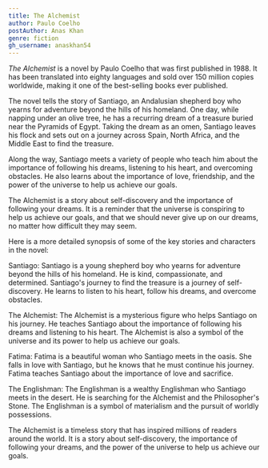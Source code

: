 ```yaml
---
title: The Alchemist
author: Paulo Coelho
postAuthor: Anas Khan
genre: fiction
gh_username: anaskhan54
---
```


*The Alchemist* is a novel by Paulo Coelho that was first published in 1988. It has been translated into eighty languages and sold over 150 million copies worldwide, making it one of the best-selling books ever published.

The novel tells the story of Santiago, an Andalusian shepherd boy who yearns for adventure beyond the hills of his homeland. One day, while napping under an olive tree, he has a recurring dream of a treasure buried near the Pyramids of Egypt. Taking the dream as an omen, Santiago leaves his flock and sets out on a journey across Spain, North Africa, and the Middle East to find the treasure.

Along the way, Santiago meets a variety of people who teach him about the importance of following his dreams, listening to his heart, and overcoming obstacles. He also learns about the importance of love, friendship, and the power of the universe to help us achieve our goals.

The Alchemist is a story about self-discovery and the importance of following your dreams. It is a reminder that the universe is conspiring to help us achieve our goals, and that we should never give up on our dreams, no matter how difficult they may seem.

Here is a more detailed synopsis of some of the key stories and characters in the novel:

Santiago: Santiago is a young shepherd boy who yearns for adventure beyond the hills of his homeland. He is kind, compassionate, and determined. Santiago's journey to find the treasure is a journey of self-discovery. He learns to listen to his heart, follow his dreams, and overcome obstacles.

The Alchemist: The Alchemist is a mysterious figure who helps Santiago on his journey. He teaches Santiago about the importance of following his dreams and listening to his heart. The Alchemist is also a symbol of the universe and its power to help us achieve our goals.

Fatima: Fatima is a beautiful woman who Santiago meets in the oasis. She falls in love with Santiago, but he knows that he must continue his journey. Fatima teaches Santiago about the importance of love and sacrifice.

The Englishman: The Englishman is a wealthy Englishman who Santiago meets in the desert. He is searching for the Alchemist and the Philosopher's Stone. The Englishman is a symbol of materialism and the pursuit of worldly possessions.

The Alchemist is a timeless story that has inspired millions of readers around the world. It is a story about self-discovery, the importance of following your dreams, and the power of the universe to help us achieve our goals.